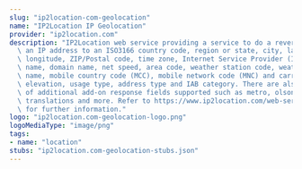 ```yaml
---
slug: "ip2location-com-geolocation"
name: "IP2Location IP Geolocation"
provider: "ip2location.com"
description: "IP2Location web service providing a service to do a reverse lookup of\
  \ an IP address to an ISO3166 country code, region or state, city, latitude and\
  \ longitude, ZIP/Postal code, time zone, Internet Service Provider (ISP) or company\
  \ name, domain name, net speed, area code, weather station code, weather station\
  \ name, mobile country code (MCC), mobile network code (MNC) and carrier brand,\
  \ elevation, usage type, address type and IAB category. There are also 7 categories\
  \ of additional add-on response fields supported such as metro, olson time zone,\
  \ translations and more. Refer to https://www.ip2location.com/web-service/ip2location\
  \ for further information."
logo: "ip2location.com-geolocation-logo.png"
logoMediaType: "image/png"
tags:
- name: "location"
stubs: "ip2location.com-geolocation-stubs.json"
---
```

